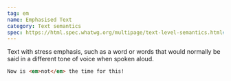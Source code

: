 ```yaml
---
tag: em
name: Emphasised Text
category: Text semantics
spec: https://html.spec.whatwg.org/multipage/text-level-semantics.html#the-em-element
---
```


Text with stress emphasis, such as a word or words that would normally be said in a different tone of voice when spoken aloud.

<!-- prettier-ignore-start -->
```html
Now is <em>not</em> the time for this!
```
<!-- prettier-ignore-end -->
